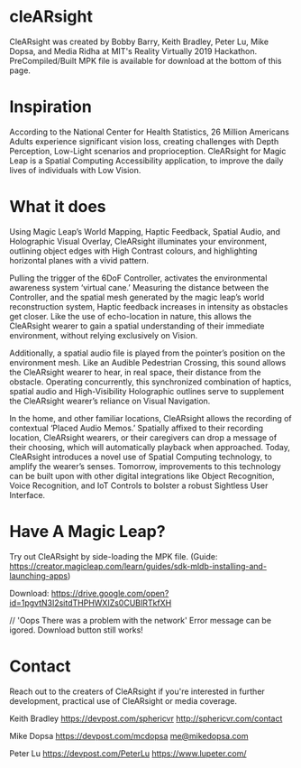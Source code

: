 # cleARsight
CleARsight was created by Bobby Barry, Keith Bradley, Peter Lu, Mike Dopsa, and Media Ridha at MIT's Reality Virtually 2019 Hackathon. PreCompiled/Built MPK file is available for download at the bottom of this page. 

# Inspiration
According to the National Center for Health Statistics, 26 Million Americans Adults experience significant vision loss, creating challenges with Depth Perception, Low-Light scenarios and proprioception. CleARsight for Magic Leap is a Spatial Computing Accessibility application, to improve the daily lives of individuals with Low Vision.

# What it does
Using Magic Leap’s World Mapping, Haptic Feedback, Spatial Audio, and Holographic Visual Overlay, CleARsight illuminates your environment, outlining object edges with High Contrast colours, and highlighting horizontal planes with a vivid pattern.

Pulling the trigger of the 6DoF Controller, activates the environmental awareness system ‘virtual cane.’ Measuring the distance between the Controller, and the spatial mesh generated by the magic leap’s world reconstruction system, Haptic feedback increases in intensity as obstacles get closer. Like the use of echo-location in nature, this allows the CleARsight wearer to gain a spatial understanding of their immediate environment, without relying exclusively on Vision.

Additionally, a spatial audio file is played from the pointer’s position on the environment mesh. Like an Audible Pedestrian Crossing, this sound allows the CleARsight wearer to hear, in real space, their distance from the obstacle. Operating concurrently, this synchronized combination of haptics, spatial audio and High-Visibility Holographic outlines serve to supplement the CleARsight wearer’s reliance on Visual Navigation.

In the home, and other familiar locations, CleARsight allows the recording of contextual ‘Placed Audio Memos.’ Spatially affixed to their recording location, CleARsight wearers, or their caregivers can drop a message of their choosing, which will automatically playback when approached. Today, CleARsight introduces a novel use of Spatial Computing technology, to amplify the wearer’s senses. Tomorrow, improvements to this technology can be built upon with other digital integrations like Object Recognition, Voice Recognition, and IoT Controls to bolster a robust Sightless User Interface.



# Have A Magic Leap?
Try out CleARsight by side-loading the MPK file. 
(Guide: https://creator.magicleap.com/learn/guides/sdk-mldb-installing-and-launching-apps)


Download: https://drive.google.com/open?id=1pgvtN3I2sitdTHPHWXIZs0CUBIRTkfXH

// 'Oops There was a problem with the network' Error message can be igored. Download button still works!




# Contact
Reach out to the creaters of CleARsight if you're interested in further development, practical use of CleARsight or media coverage. 

Keith Bradley
https://devpost.com/sphericvr
http://sphericvr.com/contact

Mike Dopsa
https://devpost.com/mcdopsa
me@mikedopsa.com

Peter Lu
https://devpost.com/PeterLu
https://www.lupeter.com/
